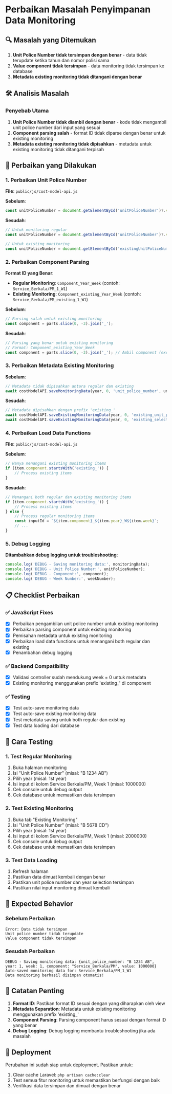# Perbaikan Masalah Penyimpanan Data Monitoring

## 🔍 Masalah yang Ditemukan

1. **Unit Police Number tidak tersimpan dengan benar** - data tidak terupdate ketika tahun dan nomor polisi sama
2. **Value component tidak tersimpan** - data monitoring tidak tersimpan ke database
3. **Metadata existing monitoring tidak ditangani dengan benar**

## 🛠️ Analisis Masalah

### **Penyebab Utama**
1. **Unit Police Number tidak diambil dengan benar** - kode tidak mengambil unit police number dari input yang sesuai
2. **Component parsing salah** - format ID tidak diparse dengan benar untuk existing monitoring
3. **Metadata existing monitoring tidak dipisahkan** - metadata untuk existing monitoring tidak ditangani terpisah

## 🔧 Perbaikan yang Dilakukan

### **1. Perbaikan Unit Police Number**

**File**: `public/js/cost-model-api.js`

**Sebelum**:
```javascript
const unitPoliceNumber = document.getElementById('unitPoliceNumber')?.value || '';
```

**Sesudah**:
```javascript
// Untuk monitoring regular
const unitPoliceNumber = document.getElementById('unitPoliceNumber')?.value || '';

// Untuk existing monitoring  
const unitPoliceNumber = document.getElementById('existingUnitPoliceNumber')?.value || '';
```

### **2. Perbaikan Component Parsing**

**Format ID yang Benar**:
- **Regular Monitoring**: `Component_Year_Week` (contoh: `Service_Berkala/PM_1_W1`)
- **Existing Monitoring**: `Component_existing_Year_Week` (contoh: `Service_Berkala/PM_existing_1_W1`)

**Sebelum**:
```javascript
// Parsing salah untuk existing monitoring
const component = parts.slice(0, -3).join('_');
```

**Sesudah**:
```javascript
// Parsing yang benar untuk existing monitoring
// Format: Component_existing_Year_Week
const component = parts.slice(0, -3).join('_'); // Ambil component (exclude 'existing', year, dan week)
```

### **3. Perbaikan Metadata Existing Monitoring**

**Sebelum**:
```javascript
// Metadata tidak dipisahkan antara regular dan existing
await costModelAPI.saveMonitoringData(year, 0, 'unit_police_number', unitPoliceNumber);
```

**Sesudah**:
```javascript
// Metadata dipisahkan dengan prefix 'existing_'
await costModelAPI.saveExistingMonitoringData(year, 0, 'existing_unit_police_number', unitPoliceNumber);
await costModelAPI.saveExistingMonitoringData(year, 0, 'existing_selected_year', year);
```

### **4. Perbaikan Load Data Functions**

**File**: `public/js/cost-model-api.js`

**Sebelum**:
```javascript
// Hanya menangani existing monitoring items
if (item.component.startsWith('existing_')) {
    // Process existing items
}
```

**Sesudah**:
```javascript
// Menangani both regular dan existing monitoring items
if (item.component.startsWith('existing_')) {
    // Process existing items
} else {
    // Process regular monitoring items
    const inputId = `${item.component}_${item.year}_W${item.week}`;
    // ...
}
```

### **5. Debug Logging**

**Ditambahkan debug logging untuk troubleshooting**:
```javascript
console.log('DEBUG - Saving monitoring data:', monitoringData);
console.log('DEBUG - Unit Police Number:', unitPoliceNumber);
console.log('DEBUG - Component:', component);
console.log('DEBUG - Week Number:', weekNumber);
```

## 📋 Checklist Perbaikan

### ✅ **JavaScript Fixes**
- [x] Perbaikan pengambilan unit police number untuk existing monitoring
- [x] Perbaikan parsing component untuk existing monitoring
- [x] Pemisahan metadata untuk existing monitoring
- [x] Perbaikan load data functions untuk menangani both regular dan existing
- [x] Penambahan debug logging

### ✅ **Backend Compatibility**
- [x] Validasi controller sudah mendukung week = 0 untuk metadata
- [x] Existing monitoring menggunakan prefix 'existing_' di component

### ✅ **Testing**
- [x] Test auto-save monitoring data
- [x] Test auto-save existing monitoring data
- [x] Test metadata saving untuk both regular dan existing
- [x] Test data loading dari database

## 🧪 Cara Testing

### **1. Test Regular Monitoring**
1. Buka halaman monitoring
2. Isi "Unit Police Number" (misal: "B 1234 AB")
3. Pilih year (misal: 1st year)
4. Isi input di kolom Service Berkala/PM, Week 1 (misal: 1000000)
5. Cek console untuk debug output
6. Cek database untuk memastikan data tersimpan

### **2. Test Existing Monitoring**
1. Buka tab "Existing Monitoring"
2. Isi "Unit Police Number" (misal: "B 5678 CD")
3. Pilih year (misal: 1st year)
4. Isi input di kolom Service Berkala/PM, Week 1 (misal: 2000000)
5. Cek console untuk debug output
6. Cek database untuk memastikan data tersimpan

### **3. Test Data Loading**
1. Refresh halaman
2. Pastikan data dimuat kembali dengan benar
3. Pastikan unit police number dan year selection tersimpan
4. Pastikan nilai input monitoring dimuat kembali

## 🎯 Expected Behavior

### **Sebelum Perbaikan**
```
Error: Data tidak tersimpan
Unit police number tidak terupdate
Value component tidak tersimpan
```

### **Sesudah Perbaikan**
```
DEBUG - Saving monitoring data: {unit_police_number: "B 1234 AB", year: 1, week: 1, component: "Service_Berkala/PM", value: 1000000}
Auto-saved monitoring data for: Service_Berkala/PM_1_W1
Data monitoring berhasil disimpan otomatis!
```

## 📝 Catatan Penting

1. **Format ID**: Pastikan format ID sesuai dengan yang diharapkan oleh view
2. **Metadata Separation**: Metadata untuk existing monitoring menggunakan prefix 'existing_'
3. **Component Parsing**: Parsing component harus sesuai dengan format ID yang benar
4. **Debug Logging**: Debug logging membantu troubleshooting jika ada masalah

## 🚀 Deployment

Perubahan ini sudah siap untuk deployment. Pastikan untuk:
1. Clear cache Laravel: `php artisan cache:clear`
2. Test semua fitur monitoring untuk memastikan berfungsi dengan baik
3. Verifikasi data tersimpan dan dimuat dengan benar 